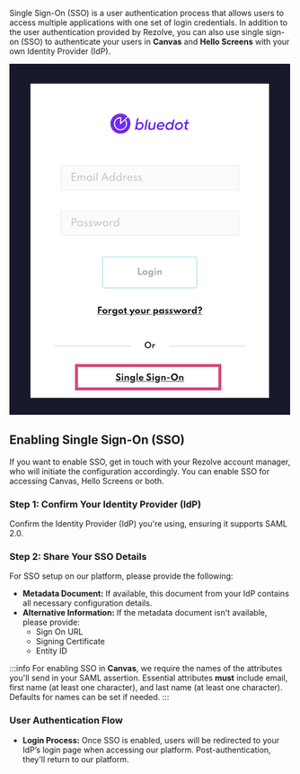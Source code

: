 Single Sign-On (SSO) is a user authentication process that allows users to access multiple applications with one set of login credentials. In addition to the user authentication provided by Rezolve, you can also use single sign-on (SSO) to authenticate your users in **Canvas** and **Hello Screens** with your own Identity Provider (IdP).

![Canvas Single Sign-On](../assets/Single-Sign-On.png)

Enabling Single Sign-On (SSO)
-----------------------------

If you want to enable SSO, get in touch with your Rezolve account manager, who will initiate the configuration accordingly. You can enable SSO for accessing Canvas, Hello Screens or both.

### Step 1: Confirm Your Identity Provider (IdP)

Confirm the Identity Provider (IdP) you're using, ensuring it supports SAML 2.0.

### Step 2: Share Your SSO Details

For SSO setup on our platform, please provide the following:

- **Metadata Document:** If available, this document from your IdP contains all necessary configuration details.
- **Alternative Information:** If the metadata document isn't available, please provide:
    - Sign On URL
    - Signing Certificate
    - Entity ID

:::info
For enabling SSO in **Canvas**, we require the names of the attributes you'll send in your SAML assertion. Essential attributes **must** include email, first name (at least one character), and last name (at least one character). Defaults for names can be set if needed.
:::


### **User Authentication Flow**

- **Login Process:** Once SSO is enabled, users will be redirected to your IdP’s login page when accessing our platform. Post-authentication, they'll return to our platform.